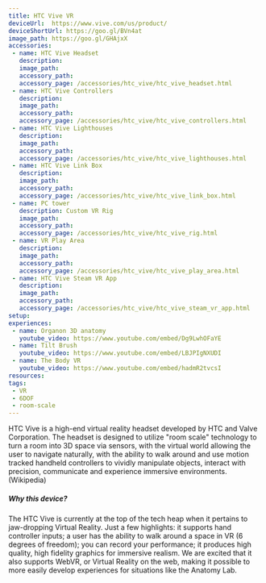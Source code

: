 ```yaml
---
title: HTC Vive VR
deviceUrl: 	https://www.vive.com/us/product/
deviceShortUrl:	https://goo.gl/BVn4at
image_path:	https://goo.gl/GHAjxX
accessories:
 - name: HTC Vive Headset
   description:	
   image_path: 
   accessory_path: 
   accessory_page: /accessories/htc_vive/htc_vive_headset.html
 - name: HTC Vive Controllers
   description:	
   image_path:	
   accessory_path:
   accessory_page: /accessories/htc_vive/htc_vive_controllers.html  
 - name: HTC Vive Lighthouses
   description:	
   image_path:	
   accessory_path:
   accessory_page: /accessories/htc_vive/htc_vive_lighthouses.html
 - name: HTC Vive Link Box
   description:	
   image_path:	
   accessory_path:
   accessory_page: /accessories/htc_vive/htc_vive_link_box.html
 - name: PC tower
   description: Custom VR Rig	
   image_path:	
   accessory_path:
   accessory_page: /accessories/htc_vive/htc_vive_rig.html
 - name: VR Play Area
   description:	
   image_path:	
   accessory_path:
   accessory_page: /accessories/htc_vive/htc_vive_play_area.html      
 - name: HTC Vive Steam VR App
   description:	
   image_path:	
   accessory_path:
   accessory_page: /accessories/htc_vive/htc_vive_steam_vr_app.html      
setup:
experiences: 
 - name: Organon 3D anatomy
   youtube_video: https://www.youtube.com/embed/Dg9LwhOFaYE
 - name: Tilt Brush
   youtube_video: https://www.youtube.com/embed/LBJPIgNXUDI
 - name: The Body VR
   youtube_video: https://www.youtube.com/embed/hadmR2tvcsI
resources:
tags:
 - VR
 - 6DOF
 - room-scale
---
```


HTC Vive is a high-end virtual reality headset developed by HTC and Valve Corporation. The headset is designed to utilize "room scale" technology to turn a room into 3D space via sensors, with the virtual world allowing the user to navigate naturally, with the ability to walk around and use motion tracked handheld controllers to vividly manipulate objects, interact with precision, communicate and experience immersive environments. (Wikipedia)

##### Why this device?

The HTC Vive is currently at the top of the tech heap when it pertains to jaw-dropping Virtual Reality. Just a few highlights: it supports hand controller inputs; a user has the ability to walk around a space in VR (6 degrees of freedom); you can record your performance; it produces high quality, high fidelity graphics for immersive realism. We are excited that it also supports WebVR, or Virtual Reality on the web, making it possible to more easily develop experiences for situations like the Anatomy Lab.
